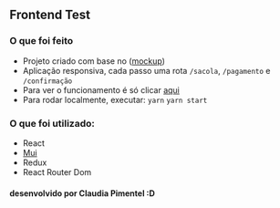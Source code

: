## Frontend Test

### O que foi feito
- Projeto criado com base no  ([mockup](https://projects.invisionapp.com/prototype/font-test-cji0j0khf005c1t0132358e8k))
- Aplicação responsiva, cada passo uma rota `/sacola`, `/pagamento` e `/confirmação`
- Para ver o funcionamento é só clicar [aqui](http://blznaweb.surge.sh/)
- Para rodar localmente, executar:
    `yarn`
    `yarn start`


### O que foi utilizado:
- React
- [Mui](https://mui.com/)
- Redux
- React Router Dom


#### desenvolvido por Claudia Pimentel :D
